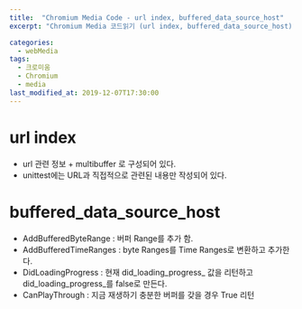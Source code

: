 ```yaml
---
title:  "Chromium Media Code - url index, buffered_data_source_host"
excerpt: "Chromium Media 코드읽기 (url index, buffered_data_source_host)"

categories:
  - webMedia
tags:
  - 크로미움
  - Chromium
  - media
last_modified_at: 2019-12-07T17:30:00
---
```


# url index
* url 관련 정보 + multibuffer 로 구성되어 있다. 
* unittest에는 URL과 직접적으로 관련된 내용만 작성되어 있다. 

# buffered_data_source_host
* AddBufferedByteRange  : 버퍼 Range를 추가 함.
* AddBufferedTimeRanges : byte Ranges를 Time Ranges로 변환하고 추가한다. 
* DidLoadingProgress    : 현재 did_loading_progress_ 값을 리턴하고 did_loading_progress_를 false로 만든다.
* CanPlayThrough : 지금 재생하기 충분한 버퍼를 갖을 경우 True 리턴

